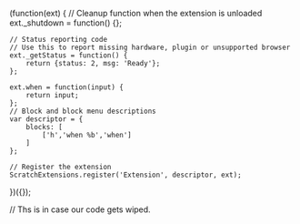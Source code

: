 (function(ext) {
    // Cleanup function when the extension is unloaded
    ext._shutdown = function() {};

    // Status reporting code
    // Use this to report missing hardware, plugin or unsupported browser
    ext._getStatus = function() {
        return {status: 2, msg: 'Ready'};
    };

    ext.when = function(input) {
        return input;
    };
    // Block and block menu descriptions
    var descriptor = {
        blocks: [
            ['h','when %b','when']
        ]
    };

    // Register the extension
    ScratchExtensions.register('Extension', descriptor, ext);
})({});



// Ths is in case our code gets wiped.
